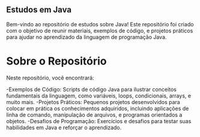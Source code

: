 ## Estudos em Java
Bem-vindo ao repositório de estudos sobre Java! Este repositório foi criado com o objetivo de reunir materiais, exemplos de código, e projetos práticos para ajudar no aprendizado da linguagem de programação Java.

# Sobre o Repositório
Neste repositório, você encontrará:

  -Exemplos de Código: Scripts de código Java para ilustrar conceitos fundamentais da linguagem, como variáveis, loops, condicionais, arrays, e muito mais.
  -Projetos Práticos: Pequenos projetos desenvolvidos para colocar em prática os conhecimentos adquiridos, incluindo aplicações de linha de comando, manipulação de arquivos, e       programas orientados a objetos.
  -Desafios de Programação: Exercícios e desafios para testar suas habilidades em Java e reforçar o aprendizado.
